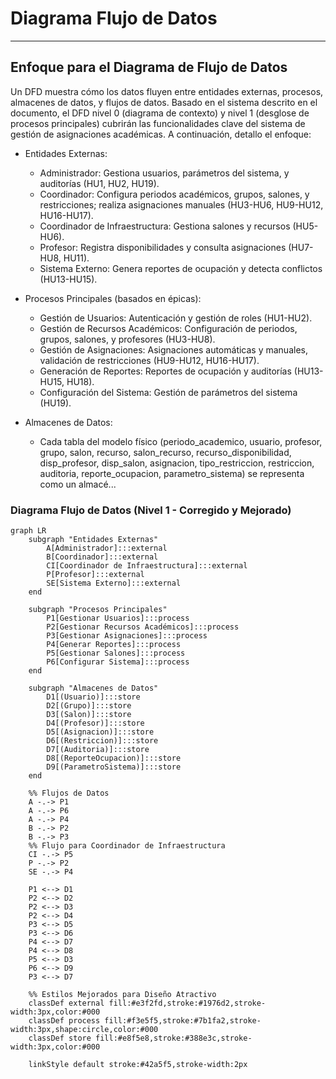 # Diagrama Flujo de Datos
---
## Enfoque para el Diagrama de Flujo de Datos
Un DFD muestra cómo los datos fluyen entre entidades externas, procesos, almacenes de datos, y flujos de datos. Basado en el sistema descrito en el documento, el DFD nivel 0 (diagrama de contexto) y nivel 1 (desglose de procesos principales) cubrirán las funcionalidades clave del sistema de gestión de asignaciones académicas. A continuación, detallo el enfoque:

- Entidades Externas:
	- Administrador: Gestiona usuarios, parámetros del sistema, y auditorías (HU1, HU2, HU19).
	- Coordinador: Configura periodos académicos, grupos, salones, y restricciones; realiza asignaciones manuales (HU3-HU6, HU9-HU12, HU16-HU17).
	- Coordinador de Infraestructura: Gestiona salones y recursos (HU5-HU6).
	- Profesor: Registra disponibilidades y consulta asignaciones (HU7-HU8, HU11).
	- Sistema Externo: Genera reportes de ocupación y detecta conflictos (HU13-HU15).

- Procesos Principales (basados en épicas):
	- Gestión de Usuarios: Autenticación y gestión de roles (HU1-HU2).
	- Gestión de Recursos Académicos: Configuración de periodos, grupos, salones, y profesores (HU3-HU8).
	- Gestión de Asignaciones: Asignaciones automáticas y manuales, validación de restricciones (HU9-HU12, HU16-HU17).
	- Generación de Reportes: Reportes de ocupación y auditorías (HU13-HU15, HU18).
	- Configuración del Sistema: Gestión de parámetros del sistema (HU19).

- Almacenes de Datos:
	- Cada tabla del modelo físico (periodo_academico, usuario, profesor, grupo, salon, recurso, salon_recurso, recurso_disponibilidad, disp_profesor, disp_salon, asignacion, tipo_restriccion, restriccion, auditoria, reporte_ocupacion, parametro_sistema) se representa como un almacé...

### Diagrama Flujo de Datos (Nivel 1 - Corregido y Mejorado)
```mermaid
graph LR
    subgraph "Entidades Externas"
        A[Administrador]:::external
        B[Coordinador]:::external
        CI[Coordinador de Infraestructura]:::external
        P[Profesor]:::external
        SE[Sistema Externo]:::external
    end

    subgraph "Procesos Principales"
        P1[Gestionar Usuarios]:::process
        P2[Gestionar Recursos Académicos]:::process
        P3[Gestionar Asignaciones]:::process
        P4[Generar Reportes]:::process
        P5[Gestionar Salones]:::process
        P6[Configurar Sistema]:::process
    end

    subgraph "Almacenes de Datos"
        D1[(Usuario)]:::store
        D2[(Grupo)]:::store
        D3[(Salon)]:::store
        D4[(Profesor)]:::store
        D5[(Asignacion)]:::store
        D6[(Restriccion)]:::store
        D7[(Auditoria)]:::store
        D8[(ReporteOcupacion)]:::store
        D9[(ParametroSistema)]:::store
    end

    %% Flujos de Datos
    A -.-> P1
    A -.-> P6
    A -.-> P4
    B -.-> P2
    B -.-> P3
    %% Flujo para Coordinador de Infraestructura
    CI -.-> P5
    P -.-> P2
    SE -.-> P4

    P1 <--> D1
    P2 <--> D2
    P2 <--> D3
    P2 <--> D4
    P3 <--> D5
    P3 <--> D6
    P4 <--> D7
    P4 <--> D8
    P5 <--> D3
    P6 <--> D9
    P3 <--> D7

    %% Estilos Mejorados para Diseño Atractivo
    classDef external fill:#e3f2fd,stroke:#1976d2,stroke-width:3px,color:#000
    classDef process fill:#f3e5f5,stroke:#7b1fa2,stroke-width:3px,shape:circle,color:#000
    classDef store fill:#e8f5e8,stroke:#388e3c,stroke-width:3px,color:#000

    linkStyle default stroke:#42a5f5,stroke-width:2px
